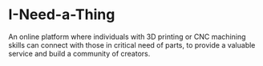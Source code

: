 # I-Need-a-Thing
An online platform where individuals with 3D printing or CNC machining skills can connect with those in critical need of parts, to provide a valuable service and build a community of creators.
